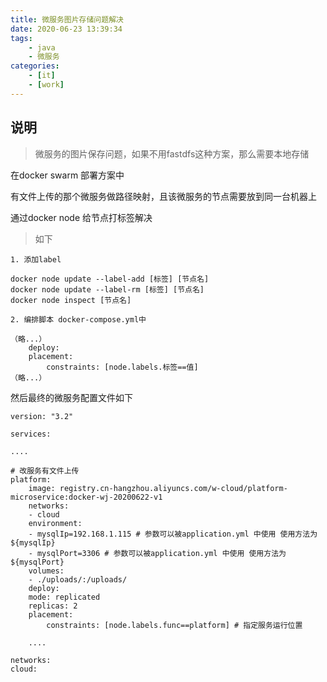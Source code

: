 ```yaml
---
title: 微服务图片存储问题解决
date: 2020-06-23 13:39:34
tags:
    - java
    - 微服务
categories:
    - [it]
    - [work]
---
```


## 说明

> 微服务的图片保存问题，如果不用fastdfs这种方案，那么需要本地存储


在docker swarm 部署方案中

有文件上传的那个微服务做路径映射，且该微服务的节点需要放到同一台机器上

通过docker node 给节点打标签解决

> 如下

    1. 添加label

    docker node update --label-add [标签] [节点名]
    docker node update --label-rm [标签] [节点名]
    docker node inspect [节点名]

    2. 编排脚本 docker-compose.yml中

    （略...）
        deploy:
        placement:
            constraints: [node.labels.标签==值]
    （略...）



然后最终的微服务配置文件如下

    version: "3.2"

    services:
    
    ....
    
    # 改服务有文件上传
    platform:
        image: registry.cn-hangzhou.aliyuncs.com/w-cloud/platform-microservice:docker-wj-20200622-v1
        networks:
        - cloud
        environment:
        - mysqlIp=192.168.1.115 # 参数可以被application.yml 中使用 使用方法为 ${mysqlIp}
        - mysqlPort=3306 # 参数可以被application.yml 中使用 使用方法为 ${mysqlPort}
        volumes:
        - ./uploads/:/uploads/
        deploy:
        mode: replicated
        replicas: 2
        placement:
            constraints: [node.labels.func==platform] # 指定服务运行位置
        
        ....

    networks:
    cloud:

